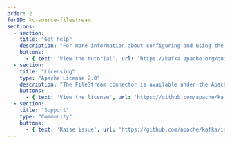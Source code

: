 ```yaml
---
order: 2
forID: kc-source-filestream
sections:
  - section:
    title: "Get help"
    description: "For more information about configuring and using the connector, see the Kafka Quickstart tutorial about using Kafka Connect. It includes an example of running the connector."
    buttons:
      - { text: 'View the tutorial', url: 'https://kafka.apache.org/quickstart#quickstart_kafkaconnect' }
  - section:
    title: "Licensing"
    type: "Apache License 2.0"
    description: "The FileStream connector is available under the Apache License 2.0 license."
    buttons:
      - { text: 'View the license', url: 'https://github.com/apache/kafka/blob/trunk/LICENSE' }
  - section:
    title: "Support"
    type: "Community"
    buttons:
      - { text: 'Raise issue', url: 'https://github.com/apache/kafka/issues' }
---
```

